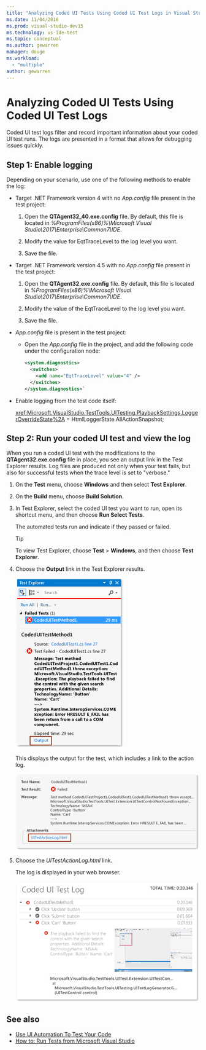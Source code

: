 ```yaml
---
title: "Analyzing Coded UI Tests Using Coded UI Test Logs in Visual Studio"
ms.date: 11/04/2016
ms.prod: visual-studio-dev15
ms.technology: vs-ide-test
ms.topic: conceptual
ms.author: gewarren
manager: douge
ms.workload:
  - "multiple"
author: gewarren
---
```

# Analyzing Coded UI Tests Using Coded UI Test Logs

Coded UI test logs filter and record important information about your coded UI test runs. The logs are presented in a format that allows for debugging issues quickly.

## Step 1: Enable logging

Depending on your scenario, use one of the following methods to enable the log:

- Target .NET Framework version 4 with no *App.config* file present in the test project:

   1. Open the **QTAgent32_40.exe.config** file. By default, this file is located in *%ProgramFiles(x86)%\Microsoft Visual Studio\2017\Enterprise\Common7\IDE*.

   2. Modify the value for EqtTraceLevel to the log level you want.

   3. Save the file.

- Target .NET Framework version 4.5 with no *App.config* file present in the test project:

   1. Open the **QTAgent32.exe.config** file. By default, this file is located in *%ProgramFiles(x86)%\Microsoft Visual Studio\2017\Enterprise\Common7\IDE*.

   2. Modify the value of the EqtTraceLevel to the log level you want.

   3. Save the file.

- *App.config* file is present in the test project:

    - Open the *App.config* file in the project, and add the following code under the configuration node:

      ```xml
      <system.diagnostics>
        <switches>
          <add name="EqtTraceLevel" value="4" />
        </switches>
      </system.diagnostics>`
      ```

- Enable logging from the test code itself:

   <xref:Microsoft.VisualStudio.TestTools.UITesting.PlaybackSettings.LoggerOverrideState%2A> = HtmlLoggerState.AllActionSnapshot;

## Step 2: Run your coded UI test and view the log

When you run a coded UI test with the modifications to the **QTAgent32.exe.config** file in place, you see an output link in the Test Explorer results. Log files are produced not only when your test fails, but also for successful tests when the trace level is set to "verbose."

1.  On the **Test** menu, choose **Windows** and then select **Test Explorer**.

2.  On the **Build** menu, choose **Build Solution**.

3.  In Test Explorer, select the coded UI test you want to run, open its shortcut menu, and then choose **Run Select Tests**.

     The automated tests run and indicate if they passed or failed.

    > [!TIP]
    > To view Test Explorer, choose **Test** > **Windows**, and then choose **Test Explorer**.

4.  Choose the **Output** link in the Test Explorer results.

     ![Output link in the Test Explorer](../test/media/cuit_htmlactionlog1.png)

     This displays the output for the test, which includes a link to the action log.

     ![Results and output links from coded UI test](../test/media/cuit_htmlactionlog2.png)

5.  Choose the *UITestActionLog.html* link.

     The log is displayed in your web browser.

     ![Coded UI test log file](../test/media/cuit_htmlactionlog3.png)

## See also

- [Use UI Automation To Test Your Code](../test/use-ui-automation-to-test-your-code.md)
- [How to: Run Tests from Microsoft Visual Studio](http://msdn.microsoft.com/Library/1a1207a9-2a33-4a1e-a1e3-ddf0181b1046)